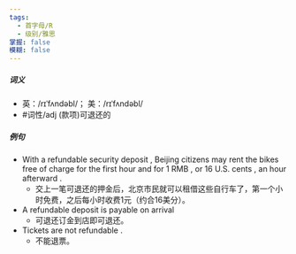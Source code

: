 ```yaml
---
tags:
  - 首字母/R
  - 级别/雅思
掌握: false
模糊: false
---
```

##### 词义
- 英：/rɪˈfʌndəbl/； 美：/rɪˈfʌndəbl/
- #词性/adj  (款项)可退还的
##### 例句
- With a refundable security deposit , Beijing citizens may rent the bikes free of charge for the first hour and for 1 RMB , or 16 U.S. cents , an hour afterward .
	- 交上一笔可退还的押金后，北京市民就可以租借这些自行车了，第一个小时免费，之后每小时收费1元（约合16美分）。
- A refundable deposit is payable on arrival
	- 可退还订金到店即可退还。
- Tickets are not refundable .
	- 不能退票。
